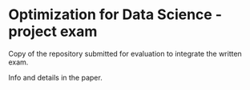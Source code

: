 # Optimization for Data Science - project exam

Copy of the repository submitted for evaluation to integrate the written exam.

Info and details in the paper.
